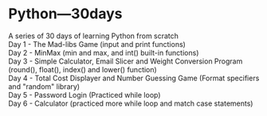 # Python—30days
A series of 30 days of learning Python from scratch
<br>
Day 1 - The Mad-libs Game (input and print functions)
<br>
Day 2 - MinMax (min and max, and int() built-in functions)
<br>
Day 3 - Simple Calculator, Email Slicer and Weight Conversion Program (round(), float(), index() and lower() function)
<br>
Day 4 - Total Cost Displayer and Number Guessing Game (Format specifiers and "random" library)
<br>
Day 5 - Password Login (Practiced while loop)
<br>
Day 6 - Calculator (practiced more while loop and match case statements)